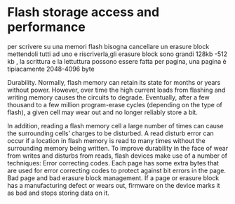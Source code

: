# Flash storage access and performance

per scrivere su una memori flash bisogna cancellare un erasure block mettendoli tutti ad uno e riscriverla,gli erasure block sono grandi 128kb -512 kb , la scrittura e la lettuttura possono essere fatta per pagina, una pagina è tipiacamente 2048-4096 byte

Durability. Normally, flash memory can retain its state for months or years without power.
However, over time the high current loads from flashing and writing memory causes the
circuits to degrade. Eventually, after a few thousand to a few million program-erase cycles
(depending on the type of flash), a given cell may wear out and no longer reliably store a
bit.

In addition, reading a flash memory cell a large number of times can cause the surrounding
cells’ charges to be disturbed. A read disturb error can occur if a location in flash memory
is read to many times without the surrounding memory being written.
To improve durability in the face of wear from writes and disturbs from reads, flash devices
make use of a number of techniques:
Error correcting codes. Each page has some extra bytes that are used for error
correcting codes to protect against bit errors in the page.
Bad page and bad erasure block management. If a page or erasure block has a
manufacturing defect or wears out, firmware on the device marks it as bad and stops
storing data on it.
